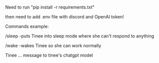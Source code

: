 Need to run "pip install -r requirements.txt"

then need to add .env file with discord and OpenAI token!

Commands example:

/sleep -puts Tinee into sleep mode where she can't respond to anything

/wake -wakes Tinee so she can work normally

Tinee ... message to tinee's chatgpt model